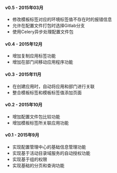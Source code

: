 ﻿#### v0.5 - 2015年03月
* 修改模板标签对应的环境标签值不存在时的报错信息
* 允许在配置文件打包时选择Gitlab分支
* 使用Celery异步处理配置文件包

#### v0.4 - 2015年12月
* 增加复制应用标签功能
* 增加在部门间移动应用程序功能

#### v0.3 - 2015年11月
* 在创建应用时，自动将应用和部门进行关联
* 整合模板标签和模板标签值添加页面

#### v0.2 - 2015年10月
* 增加配置文件包比较功能
* 增加模板标签所关联应用功能

#### v0.1 - 2015年9月
* 实现配置管理中心的基础信息管理功能
* 实现基于活动目录域服务的自动授权功能
* 实现基于组的权限
* 实现基础的分页和查询功能